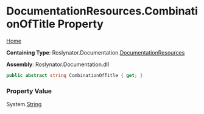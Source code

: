 <a name="_top"></a>

# DocumentationResources\.CombinationOfTitle Property

[Home](../../../../README.md#_top)

**Containing Type**: Roslynator\.Documentation\.[DocumentationResources](../README.md#_top)

**Assembly**: Roslynator\.Documentation\.dll

```csharp
public abstract string CombinationOfTitle { get; }
```

### Property Value

System\.[String](https://docs.microsoft.com/en-us/dotnet/api/system.string)


